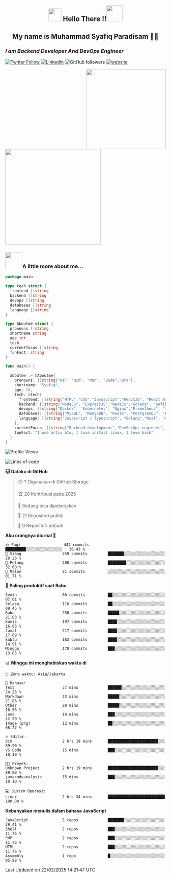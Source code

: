 <h2 align="center"><img src="https://camo.githubusercontent.com/ee9d678a838fdc800a7b1449bae75552c13bfa5afeb275eb6b315e02499c8ba0/68747470733a2f2f656d6f6a69732e736c61636b6d6f6a69732e636f6d2f656d6f6a69732f696d616765732f313533313834393433302f343234362f626c6f622d73756e676c61737365732e6769663f31353331383439343330" width="40"/>
Hello There !!<img src="https://media.giphy.com/media/12oufCB0MyZ1Go/giphy.gif" width="50"></h2>

<h2 align="center">My name is Muhammad Syafiq Paradisam 👋👋</h2>

<h3><em>I am Backend Developer And DevOps Engineer 
</em></h3>

[![Twitter Follow](https://img.shields.io/twitter/follow/misteranmol?label=Follow)](https://x.com/FikkzOutfit)
[![Linkedin](https://img.shields.io/badge/-anmol-blue?style=flat-square&logo=Linkedin&logoColor=white&link=https://www.linkedin.com/in/syafiq-paradisam/)](https://id.linkedin.com/in/syafiq-paradisam-b72749258 )
![GitHub followers](https://img.shields.io/github/followers/syafiqparadisam?label=Follower&style=social)
[![website](https://img.shields.io/badge/Website-46a2f1.svg?&style=flat-square&logo=Google-Chrome&logoColor=white&link=https://anmolsingh.me/)](https://syafiq-paradisam.my.id)

<img align="right" src="https://external-preview.redd.it/76KI_ztaLr9QvFD3AEtHDIHksWlHp4BXjFEGYdp3ZW0.png?width=640&crop=smart&auto=webp&s=5ead39238a51263833b7684888ec8a3254455609" width="250"/>

<img src="https://dwglogo.com/wp-content/uploads/2017/08/go_speed_of_light.png" width="300"/>

### <img src="https://media.giphy.com/media/VgCDAzcKvsR6OM0uWg/giphy.gif" width="50"> A little more about me...


```go
package main

type tech struct {
  frontend []string
  backend []string
  devops []string
  databases []string
  language []string
}

type Aboutme struct {
  pronouns []string
  shortname string
  age int
  tech
  currentfocus []string
  funFact: string
}

func main() {

  aboutme := &Aboutme{
    pronouns: []string{"He", "Him", "Man", "Dude","Bro"},
    shortname: "Syafiq",
    age: 16,
    tech: &tech{
      frontend: []string{"HTML","CSS","Javascript","ReactJS", "React Native"},
      backend: []string{"NodeJS", "ExpressJS","NestJS","Golang", "Gofiber", "Actixweb"},
      devops: []string{"Docker", "Kubernetes", "Nginx","Prometheus", "Jaeger", "Grafana", "Linux", "CI / CD"},
      databases: []string{"MySQL", "MongoDB", "Redis", "PostgreSQL", "Elastic search"},
      language: []string{"Javascript / Typescript", "Golang","Rust", "C"}
    },
    currentFocus: []string{"Backend development","DevSecOps engineer", "Linuxer"},
    funFact: "I use artix btw, I love install linux, I love bash"
  }
}

```

<!--START_SECTION:waka-->
![Profile Views](http://img.shields.io/badge/Profil%20dilihat-1-blue)

![Lines of code](https://img.shields.io/badge/Sejak%20Hello%20World%20aku%20telah%20menulis-868.1%20thousand%20baris%20kode-blue)

**🐱 Dataku di GitHub** 

> 📦 ? Digunakan di GitHub Storage 
 > 
> 🏆 20 Kontribusi pada 2025
 > 
> 💼 Sedang bisa dipekerjakan
 > 
> 📜 21 Repositori publik 
 > 
> 🔑 0 Repositori pribadi 
 > 
**Aku orangnya diurnal 🐤** 

```text
🌞 Pagi                   447 commits         █████████░░░░░░░░░░░░░░░░   36.43 % 
🌆 Siang                  359 commits         ███████░░░░░░░░░░░░░░░░░░   29.26 % 
🌃 Petang                 400 commits         ████████░░░░░░░░░░░░░░░░░   32.60 % 
🌙 Malam                  21 commits          ░░░░░░░░░░░░░░░░░░░░░░░░░   01.71 % 
```
📅 **Paling produktif saat Rabu** 

```text
Senin                    86 commits          ██░░░░░░░░░░░░░░░░░░░░░░░   07.01 % 
Selasa                   116 commits         ██░░░░░░░░░░░░░░░░░░░░░░░   09.45 % 
Rabu                     258 commits         █████░░░░░░░░░░░░░░░░░░░░   21.03 % 
Kamis                    197 commits         ████░░░░░░░░░░░░░░░░░░░░░   16.06 % 
Jumat                    217 commits         ████░░░░░░░░░░░░░░░░░░░░░   17.69 % 
Sabtu                    183 commits         ████░░░░░░░░░░░░░░░░░░░░░   14.91 % 
Minggu                   170 commits         ███░░░░░░░░░░░░░░░░░░░░░░   13.85 % 
```


📊 **Minggu ini menghabiskan waktu di** 

```text
🕑︎ Zona waktu: Asia/Jakarta

💬 Bahasa: 
Text                     37 mins             ██████░░░░░░░░░░░░░░░░░░░   24.23 % 
Markdown                 33 mins             █████░░░░░░░░░░░░░░░░░░░░   21.86 % 
Other                    28 mins             █████░░░░░░░░░░░░░░░░░░░░   18.56 % 
Java                     19 mins             ███░░░░░░░░░░░░░░░░░░░░░░   12.50 % 
Image (png)              12 mins             ██░░░░░░░░░░░░░░░░░░░░░░░   08.27 % 

🔥 Editor: 
Vim                      2 hrs 19 mins       ██████████████████████░░░   89.90 % 
VS Code                  15 mins             ███░░░░░░░░░░░░░░░░░░░░░░   10.10 % 

🐱‍💻 Proyek: 
Unknown Project          2 hrs 19 mins       ██████████████████████░░░   89.90 % 
javacodeanalysis         15 mins             ███░░░░░░░░░░░░░░░░░░░░░░   10.10 % 

💻 Sistem Operasi: 
Linux                    2 hrs 34 mins       █████████████████████████   100.00 % 
```

**Kebanyakan menulis dalam bahasa JavaScript** 

```text
JavaScript               5 repos             ███████░░░░░░░░░░░░░░░░░░   29.41 % 
Shell                    2 repos             ███░░░░░░░░░░░░░░░░░░░░░░   11.76 % 
PHP                      2 repos             ███░░░░░░░░░░░░░░░░░░░░░░   11.76 % 
HTML                     2 repos             ███░░░░░░░░░░░░░░░░░░░░░░   11.76 % 
Assembly                 1 repo              █░░░░░░░░░░░░░░░░░░░░░░░░   05.88 % 
```




 Last Updated on 22/02/2025 14:21:47 UTC
<!--END_SECTION:waka-->
